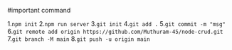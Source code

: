 #important command

1.`npm init`
2.`npm run server`
3.`git init`
4.`git add .`
5.`git commit -m "msg"`
6.`git remote add origin https://github.com/Muthuram-45/node-crud.git`
7.`git branch -M main`
8.`git push -u origin main`